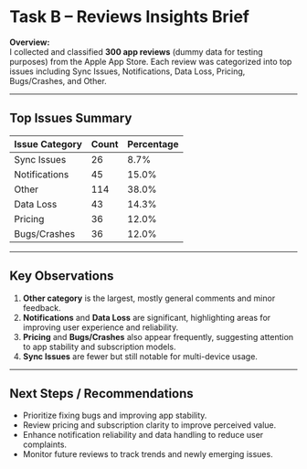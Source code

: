 # Task B – Reviews Insights Brief

**Overview:**  
I collected and classified **300 app reviews** (dummy data for testing purposes) from the Apple App Store. Each review was categorized into top issues including Sync Issues, Notifications, Data Loss, Pricing, Bugs/Crashes, and Other.

----

## Top Issues Summary  

| Issue Category      | Count | Percentage |
|--------------------|-------|-----------|
| Sync Issues         | 26    | 8.7%      |
| Notifications       | 45    | 15.0%     |
| Other               | 114   | 38.0%     |
| Data Loss           | 43    | 14.3%     |
| Pricing             | 36    | 12.0%     |
| Bugs/Crashes        | 36    | 12.0%     |

---

## Key Observations  

1. **Other category** is the largest, mostly general comments and minor feedback.  
2. **Notifications** and **Data Loss** are significant, highlighting areas for improving user experience and reliability.  
3. **Pricing** and **Bugs/Crashes** also appear frequently, suggesting attention to app stability and subscription models.  
4. **Sync Issues** are fewer but still notable for multi-device usage.  

---

## Next Steps / Recommendations  

- Prioritize fixing bugs and improving app stability.  
- Review pricing and subscription clarity to improve perceived value.  
- Enhance notification reliability and data handling to reduce user complaints.  
- Monitor future reviews to track trends and newly emerging issues.
